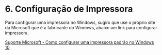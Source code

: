 # 6. Configuração de Impressora

Para configurar uma impressora no Windows, sugiro que use o próprio site da Microsoft que é a fabricante do Windows, abaixo um link para configurar impressora.

[Suporte Microsoft - Como configurar uma impressora padrão no Windows 10 ](https://support.microsoft.com/pt-br/windows/como-configurar-uma-impressora-padr%C3%A3o-no-windows-10-e10cf8b8-e596-b102-bf84-c41022b5036f#:~:text=Para%20escolher%20uma%20impressora%20padr%C3%A3o,Ent%C3%A3o%20selecione%20Definir%20como%20padr%C3%A3o.)

